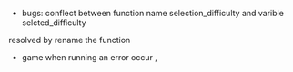 - bugs: conflect between function name selection_difficulty and varible selcted_difficulty

resolved by rename the function
- game when running an error occur ,  
